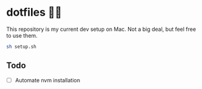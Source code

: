 # dotfiles 🧑‍💻

This repository is my current dev setup on Mac. Not a big deal, but feel free to use them.

```sh
sh setup.sh
```


## Todo
- [ ] Automate nvm installation
